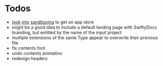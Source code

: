 # Todos

* [look](https://forums.developer.apple.com/message/89866#89866) [into](https://forums.developer.apple.com/thread/73554) [sandboxing](https://github.com/jpsim/SourceKitten/issues/271) to get on app store
* might be a good idea to include a default landing page with SwiftyDocs branding, but entitled by the name of the input project
* mutliple extensions of the same Type appear to overwrite their previous file
* fix contents font
* undo contents animatino
* redesign headers
